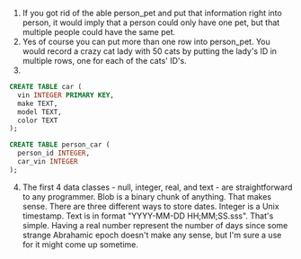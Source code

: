 1. If you got rid of the able person_pet and put that information right into person, it would imply that a person could only have one pet, but that multiple people could have the same pet.
2. Yes of course you can put more than one row into person_pet. You would record a crazy cat lady with 50 cats by putting the lady's ID in multiple rows, one for each of the cats' ID's.
3.
```sql
CREATE TABLE car (
  vin INTEGER PRIMARY KEY,
  make TEXT,
  model TEXT,
  color TEXT
);

CREATE TABLE person_car (
  person_id INTEGER,
  car_vin INTEGER
);
```
4. The first 4 data classes - null, integer, real, and text - are straightforward to any programmer. Blob is a binary chunk of anything. That makes sense. There are three different ways to store dates. Integer is a Unix timestamp. Text is in format "YYYY-MM-DD HH;MM;SS.sss". That's simple. Having a real number represent the number of days since some strange Abrahamic epoch doesn't make any sense, but I'm sure a use for it might come up sometime.
